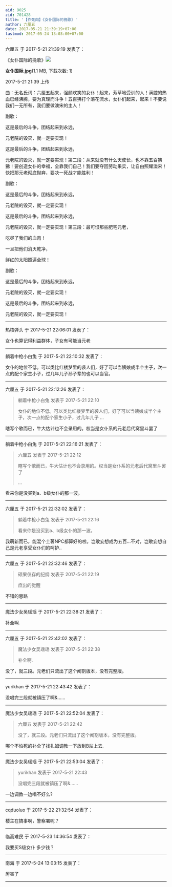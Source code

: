 ```yaml
---
aid: 9025
zid: 701428
title: '【作死向】《女仆国际的挽歌》'
author: 六厘五
date: 2017-05-21 21:39:19+07:00
lastmod: 2017-05-24 13:03:00+07:00
---
```


六厘五 于 2017-5-21 21:39:19 发表了：

《女仆国际的挽歌》![](https://cdn.jsdelivr.net/gh/lzjluzijie/beichao@main/img/213910xovkoh6we3viw2h6.jpg)



**女仆国际.jpg**(1.1 MB, 下载次数: 1)



2017-5-21 21:39 上传



曲：无名氏词：六厘五起来，强颜欢笑的女仆！起来，芳草地受训的人！满腔的热血已经沸腾，要为真理而斗争！五百狒打个落花流水，女仆们起来，起来！不要说我们一无所有，我们要做澳宋的主人！

副歌：

这是最后的斗争，团结起来到永远，

元老院的毁灭，就一定要实现！

这是最后的斗争，团结起来到永远，

元老院的毁灭，就一定要实现！第二段：从来就没有什么天使长，也不靠五百狒狒！要创造女仆的幸福，全靠我们自己！我们要夺回劳动果实，让自由照耀澳宋！快把那元老彻底抛弃，要决一死战才能胜利！

副歌：

这是最后的斗争，团结起来到永远，

元老院的毁灭，就一定要实现！

这是最后的斗争，团结起来到永远，

元老院的毁灭，就一定要实现！第三段：最可恨那些肥宅元老，

吃尽了我们的血肉！

一旦把他们消灭乾净，

鲜红的太阳照遍全球！

副歌：

这是最后的斗争，团结起来到永远，

元老院的毁灭，就一定要实现！

这是最后的斗争，团结起来到永远，

元老院的毁灭，就一定要实现！

---------

热核弹头 于 2017-5-21 22:06:01 发表了：

女仆也算记得利益群体，子女有可能当元老

---------

躺着中枪小白兔 于 2017-5-21 22:10:32 发表了：

女仆的地位不低。可以类比红楼梦里的袭人们，好了可以当姨娘成半个主子，次一点的配个家生小子，过几年儿子孙子辈的也可以当官。

---------

六厘五 于 2017-5-21 22:12:26 发表了：

> 躺着中枪小白兔 发表于 2017-5-21 22:10
> 
> 女仆的地位不低。可以类比红楼梦里的袭人们，好了可以当姨娘成半个主子，次一点的配个家生小子，过几年儿子 ...



瞎写个歌而已，牛大估计也不会录用的。权当是女仆系的元老后代窝里斗罢了

---------

躺着中枪小白兔 于 2017-5-21 22:16:21 发表了：

> 六厘五 发表于 2017-5-21 22:12
> 
> 瞎写个歌而已，牛大估计也不会录用的。权当是女仆系的元老后代窝里斗罢了
> 
> ...



看来你是没买到a、b级女仆的那一波。

---------

六厘五 于 2017-5-21 22:32:02 发表了：

> 躺着中枪小白兔 发表于 2017-5-21 22:16
> 
> 看来你是没买到a、b级女仆的那一波。



我萌新而已，能混个土著NPC都算好的啦。岂敢妄想成为五百...不对，岂敢妄想自己是元老享受女仆们的呵护..

---------

六厘五 于 2017-5-21 22:32:46 发表了：

> 硕果仅存的纪纲 发表于 2017-5-21 22:19
> 
> 庶出的觉醒



不错的思路

---------

魔法少女吴瑶瑶 于 2017-5-21 22:38:21 发表了：

补全啊.

---------

六厘五 于 2017-5-21 22:42:02 发表了：

> 魔法少女吴瑶瑶 发表于 2017-5-21 22:38
> 
> 补全啊.



没了，就三段。元老们只流出了这个阉割版本，没有完整版。

---------

yurikhan 于 2017-5-21 22:43:42 发表了：

没唱完三段就被镇压了啊&……

---------

魔法少女吴瑶瑶 于 2017-5-21 22:52:04 发表了：

> 六厘五 发表于 2017-5-21 22:42
> 
> 没了，就三段。元老们只流出了这个阉割版本，没有完整版。



哪个不怕死的补全了找扎姆调教一下放到B站上去.

---------

魔法少女吴瑶瑶 于 2017-5-21 22:53:04 发表了：

> yurikhan 发表于 2017-5-21 22:43
> 
> 没唱完三段就被镇压了啊&……



一边调教一边唱不好么?

---------

cqduoluo 于 2017-5-22 21:32:54 发表了：

楼主在搞事啊，警察署呢？

---------

临高难民 于 2017-5-23 14:36:54 发表了：

我要买S级女仆 多少钱？

---------

南海 于 2017-5-24 13:03:15 发表了：

厉害了

---------

